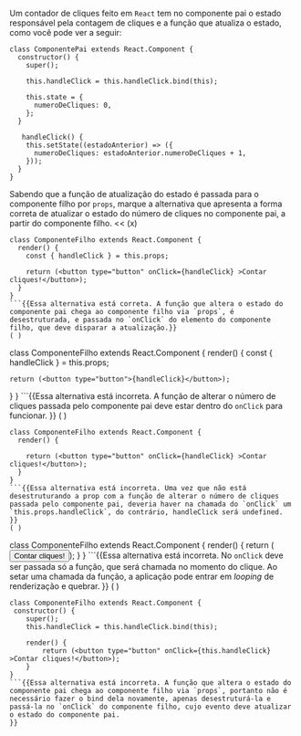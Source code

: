 >>
Um contador de cliques feito em `React` tem no componente pai o estado responsável pela contagem de cliques e a função que atualiza o estado, como você pode ver a seguir:

```
class ComponentePai extends React.Component {
  constructor() {
    super();

    this.handleClick = this.handleClick.bind(this);

    this.state = {
      numeroDeCliques: 0,
    };
  }

   handleClick() {
    this.setState((estadoAnterior) => ({
      numeroDeCliques: estadoAnterior.numeroDeCliques + 1,
    }));
  }
}
```  
Sabendo que a função de atualização do estado é passada para o componente filho por `props`, marque a alternativa que apresenta a forma correta de atualizar o estado do número de cliques no componente pai, a partir do componente filho.
<<
(x)  
```
class ComponenteFilho extends React.Component {
  render() {
    const { handleClick } = this.props;

    return (<button type="button" onClick={handleClick} >Contar cliques!</button>);
  }
}
```{{Essa alternativa está correta. A função que altera o estado do componente pai chega ao componente filho via `props`, é desestruturada, e passada no `onClick` do elemento do componente filho, que deve disparar a atualização.}}
( )  
```
class ComponenteFilho extends React.Component {
  render() {
    const { handleClick } = this.props;

    return (<button type="button">{handleClick}</button>);
  }
}
```{{Essa alternativa está incorreta. A função de alterar o número de cliques passada pelo componente pai deve estar dentro do `onClick` para funcionar. 
}}
( )  
```
class ComponenteFilho extends React.Component {
  render() {

    return (<button type="button" onClick={handleClick} >Contar cliques!</button>);
  }
}
```{{Essa alternativa está incorreta. Uma vez que não está desestruturando a prop com a função de alterar o número de cliques passada pelo componente pai, deveria haver na chamada do `onClick` um `this.props.handleClick`, do contrário, handleClick será undefined. 
}}
( )  
```
class ComponenteFilho extends React.Component {
  render() {
    return (<button type="button" onClick={this.props.handleClick()} >Contar cliques!</button>);
  }
}
```{{Essa alternativa está incorreta. No `onClick` deve ser passada só a função, que será chamada no momento do clique. Ao setar uma chamada da função, a aplicação pode entrar em *looping* de renderização e quebrar.
}}
( )  
```
class ComponenteFilho extends React.Component {
 constructor() {
    super();
    this.handleClick = this.handleClick.bind(this);

    render() {
        return (<button type="button" onClick={this.handleClick} >Contar cliques!</button>);
    }
}
```{{Essa alternativa está incorreta. A função que altera o estado do componente pai chega ao componente filho via `props`, portanto não é necessário fazer o bind dela novamente, apenas desestruturá-la e passá-la no `onClick` do componente filho, cujo evento deve atualizar o estado do componente pai.
}}